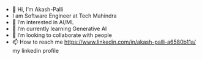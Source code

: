 - 👋 Hi, I’m Akash-Palli
- I am Software Engineer at Tech Mahindra
- 👀 I’m interested in AI/ML
- 🌱 I’m currently learning Generative AI
- 💞️ I’m looking to collaborate with people
- 📫 How to reach me https://www.linkedin.com/in/akash-palli-a6580b11a/ my linkedin profile

<!---
Akash-Palli/Akash-Palli is a ✨ special ✨ repository because its `README.md` (this file) appears on your GitHub profile.
You can click the Preview link to take a look at your changes.
--->
